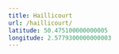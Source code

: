 ```yaml
---
title: Haillicourt
url: /haillicourt/
latitude: 50.475100000000005
longitude: 2.5779300000000003
---
```

